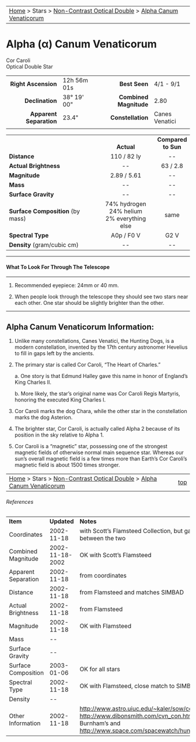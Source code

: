 <script src="/js/whatsup.js"></script>
<script type="text/javascript">
	var objectName ="Cor Caroli"
	var objectDesc ="Alpha Canum Venaticorum<br/>Optical Double Star<br/>in the Constellation<br/>Canes Venatici"
	var objectImage=""
</script>

|    |    |
|:---|---:|
|[Home](/notes/#object-notes) > Stars > [Non-Contrast Optical Double](../!non-contrast-optical-double-star-info) > [Alpha Canum Venaticorum](../alpha-canum-venaticorum)|  <div id=whatsup></div> |

# Alpha (&alpha;) Canum Venaticorum
Cor Caroli<br/>
Optical Double Star

|   |   |   |   |
|--:|:--|--:|:--|
|**Right Ascension**|12h 56m 01s|**Best Seen**| 4/1 - 9/1 |
|**Declination**|38&deg; 19' 00"|**Combined Magnitude**| 2.80 |
|**Apparent Separation** | 23.4" |**Constellation**| Canes Venatici |
|   |   |   |   |


|   |   |   |
|---|:---:|:---:|
|   | <br/>**Actual**| **Compared<br/>to Sun** |
|**Distance** | 110 / 82 ly | -- |
|**Actual Brightness** | -- | 63 / 2.8 |
|**Magnitude** | 2.89 / 5.61 | -- |
|**Mass**	             | -- | -- |
|**Surface Gravity**	 | -- | -- |
|**Surface Composition** (by mass) |74% hydrogen<br/>24% helium<br/>2% everything else| same |
|**Spectral Type**       | A0p / F0 V | G2 V | 
|**Density** (gram/cubic cm) | -- | -- | 

---
#### What To Look For Through The Telescope
---

1.  Recommended eyepiece: 24mm or 40 mm.

1.  When people look through the telescope they should see two stars near each other.  One star should be slightly brighter than the other.

---
## Alpha Canum Venaticorum Information:

1.  Unlike many constellations, Canes Venatici, the Hunting Dogs, is a modern constellation, invented by the 17th century astronomer Hevelius to fill in gaps left by the ancients.

1.  The primary star is called Cor Caroli, “The Heart of Charles.”

	a.  One story is that Edmund Halley gave this name in honor of England’s King Charles II.

	b.  More likely, the star’s original name was Cor Caroli Regis Martyris, honoring the executed King Charles I.

1.  Cor Caroli marks the dog Chara, while the other star in the constellation marks the dog Asterion.

1.  The brighter star, Cor Caroli, is actually called Alpha 2 because of its position in the sky relative to Alpha 1.

1.  Cor Caroli is a “magnetic” star, possessing one of the strongest magnetic fields of otherwise normal main sequence star.  Whereas our sun’s overall magnetic field is a few times more than Earth’s Cor Caroli’s magnetic field is about 1500 times stronger.


|    |    |
|:---|---:|
|[Home](/notes/#object-notes) > Stars > [Non-Contrast Optical Double](../!non-contrast-optical-double-star-info) > [Alpha Canum Venaticorum](../alpha-canum-venaticorum) | [top](#alpha-canum-venaticorum)|

###### References

|   |   |   |
|---|---|---|
|**Item**|**Updated**|**Notes**| 
|Coordinates|2002-11-18|with Scott’s Flamsteed Collection, but gave average value between the two|
|Combined Magnitude|2002-11-18-2002|OK with Scott’s Flamsteed|
|Apparent Separation|2002-11-18|from coordinates|
|Distance|2002-11-18|from Flamsteed and matches SIMBAD|
|Actual Brightness|2002-11-18|from Flamsteed|
|Magnitude|2002-11-18|OK with Flamsteed|
|Mass| -- |   |
|Surface Gravity| -- |   |
|Surface Composition|2003-01-06|OK for all stars|
|Spectral Type|2002-11-18|OK with Flamsteed, close match to SIMBAD|
|Density| -- |   |
|Other Information|2002-11-18|<http://www.astro.uiuc.edu/~kaler/sow/corcaroli.html> and <http://www.dibonsmith.com/cvn_con.htm> and Item 2b, Burnham’s and <http://www.space.com/spacewatch/hunting_dog_020517.html>|

